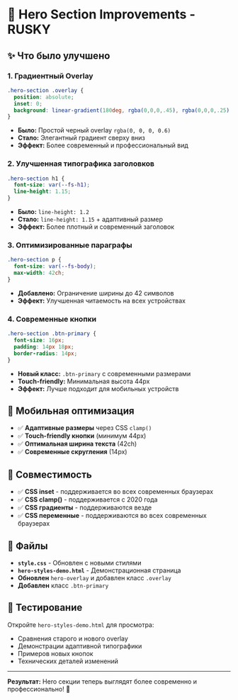 # 🎨 Hero Section Improvements - RUSKY

## ✨ Что было улучшено

### 1. **Градиентный Overlay**
```css
.hero-section .overlay {
  position: absolute; 
  inset: 0;
  background: linear-gradient(180deg, rgba(0,0,0,.45), rgba(0,0,0,.25) 40%, rgba(0,0,0,.55));
}
```
- **Было:** Простой черный overlay `rgba(0, 0, 0, 0.6)`
- **Стало:** Элегантный градиент сверху вниз
- **Эффект:** Более современный и профессиональный вид

### 2. **Улучшенная типографика заголовков**
```css
.hero-section h1 { 
  font-size: var(--fs-h1); 
  line-height: 1.15; 
}
```
- **Было:** `line-height: 1.2`
- **Стало:** `line-height: 1.15` + адаптивный размер
- **Эффект:** Более плотный и современный заголовок

### 3. **Оптимизированные параграфы**
```css
.hero-section p { 
  font-size: var(--fs-body); 
  max-width: 42ch; 
}
```
- **Добавлено:** Ограничение ширины до 42 символов
- **Эффект:** Улучшенная читаемость на всех устройствах

### 4. **Современные кнопки**
```css
.hero-section .btn-primary { 
  font-size: 16px; 
  padding: 14px 18px; 
  border-radius: 14px; 
}
```
- **Новый класс:** `.btn-primary` с современными размерами
- **Touch-friendly:** Минимальная высота 44px
- **Эффект:** Лучше подходит для мобильных устройств

## 📱 Мобильная оптимизация

- ✅ **Адаптивные размеры** через CSS `clamp()`
- ✅ **Touch-friendly кнопки** (минимум 44px)
- ✅ **Оптимальная ширина текста** (42ch)
- ✅ **Современные скругления** (14px)

## 🎯 Совместимость

- ✅ **CSS inset** - поддерживается во всех современных браузерах
- ✅ **CSS clamp()** - поддерживается с 2020 года
- ✅ **CSS градиенты** - поддерживаются везде
- ✅ **CSS переменные** - поддерживаются во всех современных браузерах

## 📁 Файлы

- **`style.css`** - Обновлен с новыми стилями
- **`hero-styles-demo.html`** - Демонстрационная страница
- **Обновлен** `hero-overlay` и добавлен класс `.overlay`
- **Добавлен** класс `.btn-primary`

## 🧪 Тестирование

Откройте `hero-styles-demo.html` для просмотра:
- Сравнения старого и нового overlay
- Демонстрации адаптивной типографики
- Примеров новых кнопок
- Технических деталей изменений

---

**Результат:** Hero секции теперь выглядят более современно и профессионально! 🚀